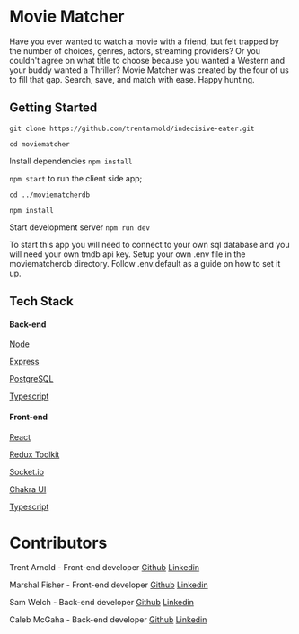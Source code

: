 # Movie Matcher
Have you ever wanted to watch a movie with a friend, but felt trapped by the number of choices, genres, actors, 
streaming providers? Or you couldn't agree on what title to choose because you wanted a Western and your buddy 
wanted a Thriller? Movie Matcher was created by the four of us to fill that gap. Search, save, and match with ease.
Happy hunting.

## Getting Started 
`git clone https://github.com/trentarnold/indecisive-eater.git`

`cd moviematcher`

Install dependencies
`npm install`

`npm start`  to run the client side app;

`cd ../moviematcherdb`

`npm install`

Start development server   `npm run dev`

To start this app you will need to connect to your own sql database and you will need your own tmdb api key. Setup your own .env file in  the moviematcherdb directory. Follow .env.default as a guide on how to set it up.

## Tech Stack
#### Back-end
[Node](https://nodejs.dev/)

[Express](https://expressjs.com/)

[PostgreSQL](https://www.postgresql.org/)

[Typescript](https://www.typescriptlang.org/)
#### Front-end
[React](https://reactjs.org/)

[Redux Toolkit](https://redux-toolkit.js.org/)

[Socket.io](https://socket.io/)

[Chakra UI](https://chakra-ui.com/)

[Typescript](https://www.typescriptlang.org/)

# Contributors
Trent Arnold - Front-end developer [Github](https://github.com/trentarnold) [Linkedin](https://www.linkedin.com/in/-trentarnold/)

Marshal Fisher - Front-end developer [Github](https://github.com/marshalfisher) 
[Linkedin](https://www.linkedin.com/in/marshal-fisher-1b1664228/)

Sam Welch - Back-end developer [Github](https://github.com/swelch1) [Linkedin](https://www.linkedin.com/in/samuel-welch/)

Caleb McGaha - Back-end developer [Github](https://github.com/cm44-4) [Linkedin](https://www.linkedin.com/in/caleb-mcgaha-895674188/)
